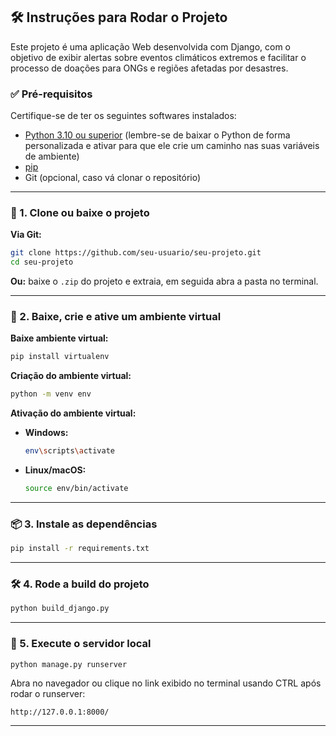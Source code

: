 ## 🛠️ Instruções para Rodar o Projeto

Este projeto é uma aplicação Web desenvolvida com Django, com o objetivo de exibir alertas sobre eventos climáticos extremos e facilitar o processo de doações para ONGs e regiões afetadas por desastres.

### ✅ Pré-requisitos

Certifique-se de ter os seguintes softwares instalados:

* [Python 3.10 ou superior](https://www.python.org/) (lembre-se de baixar o Python de forma personalizada e ativar para que ele crie um caminho nas suas variáveis de ambiente) 
* [pip](https://pip.pypa.io/)
* Git (opcional, caso vá clonar o repositório)

---

### 📂 1. Clone ou baixe o projeto

**Via Git:**

```bash
git clone https://github.com/seu-usuario/seu-projeto.git
cd seu-projeto
```

**Ou:** baixe o `.zip` do projeto e extraia, em seguida abra a pasta no terminal.

---

### 🧪 2. Baixe, crie e ative um ambiente virtual
**Baixe ambiente virtual:**
```bash
pip install virtualenv
```

**Criação do ambiente virtual:**
```bash
python -m venv env
```

**Ativação do ambiente virtual:**

* **Windows:**

  ```bash
  env\scripts\activate
  ```

* **Linux/macOS:**

  ```bash
  source env/bin/activate
  ```

---

### 📦 3. Instale as dependências

```bash
pip install -r requirements.txt
```

---

### 🛠️ 4. Rode a build do projeto
```bash
python build_django.py
```

---

### 🚀 5. Execute o servidor local

```bash
python manage.py runserver
```

Abra no navegador ou clique no link exibido no terminal usando CTRL após rodar o runserver:

```
http://127.0.0.1:8000/
```

---
